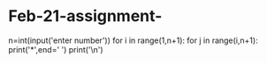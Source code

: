 # Feb-21-assignment-
n=int(input('enter number'))
for i in range(1,n+1):
    for j in range(i,n+1):
        print('*',end=' ')
    print('\n')

